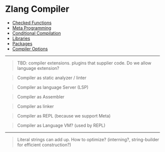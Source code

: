 # Zlang Compiler

- [Checked Functions](checked.md)
- [Meta Programming](meta.md)
- [Conditional Compilation](conditional.md)
- [Libraries](libraries.md)
- [Packages](packages.md)
- [Compiler Options](options.md)

---

> TBD: compiler extensions. plugins that supplier code. Do we allow language extension?

> Compiler as static analyzer / linter

> Compiler as language Server (LSP)

> Compiler as Assembler

> Compiler as linker

> Compiler as REPL (because we support Meta)

> Compiler as Language VM? (used by REPL)

---

> Literal strings can add up. How to optimize? (interning?, string-builder for efficient construction?)
